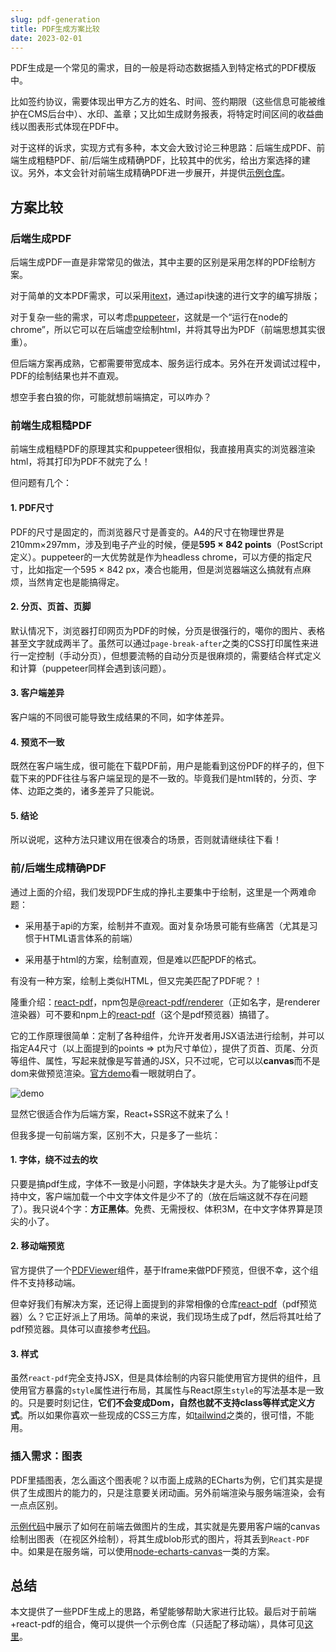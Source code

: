 ```yaml
---
slug: pdf-generation
title: PDF生成方案比较
date: 2023-02-01
---
```


PDF生成是一个常见的需求，目的一般是将动态数据插入到特定格式的PDF模版中。

比如签约协议，需要体现出甲方乙方的姓名、时间、签约期限（这些信息可能被维护在CMS后台中）、水印、盖章；又比如生成财务报表，将特定时间区间的收益曲线以图表形式体现在PDF中。

对于这样的诉求，实现方式有多种，本文会大致讨论三种思路：后端生成PDF、前端生成粗糙PDF、前/后端生成精确PDF，比较其中的优劣，给出方案选择的建议。另外，本文会针对前端生成精确PDF进一步展开，并提供[示例仓库](https://github.com/B-sirius/web-pdf)。

## 方案比较

### 后端生成PDF

后端生成PDF一直是非常常见的做法，其中主要的区别是采用怎样的PDF绘制方案。

对于简单的文本PDF需求，可以采用[itext](https://itextpdf.com/)，通过api快速的进行文字的编写排版；

对于复杂一些的需求，可以考虑[puppeteer](https://pptr.dev/)，这就是一个“运行在node的chrome”，所以它可以在后端虚空绘制html，并将其导出为PDF（前端思想其实很重）。

但后端方案再成熟，它都需要带宽成本、服务运行成本。另外在开发调试过程中，PDF的绘制结果也并不直观。

想空手套白狼的你，可能就想前端搞定，可以咋办？

### 前端生成粗糙PDF

前端生成粗糙PDF的原理其实和puppeteer很相似，我直接用真实的浏览器渲染html，将其打印为PDF不就完了么！

但问题有几个：

#### 1. PDF尺寸

PDF的尺寸是固定的，而浏览器尺寸是善变的。A4的尺寸在物理世界是210mm×297mm，涉及到电子产业的时候，便是**595 × 842 points**（PostScript定义）。puppeteer的一大优势就是作为headless chrome，可以方便的指定尺寸，比如指定一个595 × 842 px，凑合也能用，但是浏览器端这么搞就有点麻烦，当然肯定也是能搞得定。

#### 2. 分页、页首、页脚

默认情况下，浏览器打印网页为PDF的时候，分页是很强行的，噶你的图片、表格甚至文字就成两半了。虽然可以通过`page-break-after`之类的CSS打印属性来进行一定控制（手动分页），但想要流畅的自动分页是很麻烦的，需要结合样式定义和计算（puppeteer同样会遇到该问题）。

#### 3. 客户端差异

客户端的不同很可能导致生成结果的不同，如字体差异。

#### 4. 预览不一致

既然在客户端生成，很可能在下载PDF前，用户是能看到这份PDF的样子的，但下载下来的PDF往往与客户端呈现的是不一致的。毕竟我们是html转的，分页、字体、边距之类的，诸多差异了只能说。

#### 5. 结论

所以说呢，这种方法只建议用在很凑合的场景，否则就请继续往下看！

### 前/后端生成精确PDF

通过上面的介绍，我们发现PDF生成的挣扎主要集中于绘制，这里是一个两难命题：

- 采用基于api的方案，绘制并不直观。面对复杂场景可能有些痛苦（尤其是习惯于HTML语言体系的前端）

- 采用基于html的方案，绘制直观，但是难以匹配PDF的格式。

有没有一种方案，绘制上类似HTML，但又完美匹配了PDF呢？！

隆重介绍：[react-pdf](https://react-pdf.org/)，npm包是[@react-pdf/renderer](https://www.npmjs.com/package/@react-pdf/renderer)（正如名字，是renderer渲染器）可不要和npm上的[react-pdf](https://www.npmjs.com/package/react-pdf)（这个是pdf预览器）搞错了。

它的工作原理很简单：定制了各种组件，允许开发者用JSX语法进行绘制，并可以指定A4尺寸（以上面提到的points => pt为尺寸单位），提供了页首、页尾、分页等组件、属性，写起来就像是写普通的JSX，只不过呢，它可以以**canvas**而不是dom来做预览渲染。[官方demo](https://react-pdf.org/repl)看一眼就明白了。

![demo](https://s2.loli.net/2023/01/31/ILceZBFrHw9OsRg.png)

显然它很适合作为后端方案，React+SSR这不就来了么！

但我多提一句前端方案，区别不大，只是多了一些坑：

#### 1. 字体，绕不过去的坎

只要是搞pdf生成，字体不一致是小问题，字体缺失才是大头。为了能够让pdf支持中文，客户端加载一个中文字体文件是少不了的（放在后端这就不存在问题了）。我只说4个字：**方正黑体**。免费、无需授权、体积3M，在中文字体界算是顶尖的小了。

#### 2. 移动端预览

官方提供了一个[PDFViewer](https://react-pdf.org/components#pdfviewer)组件，基于Iframe来做PDF预览，但很不幸，这个组件不支持移动端。

但幸好我们有解决方案，还记得上面提到的非常相像的仓库[react-pdf](https://www.npmjs.com/package/react-pdf)（pdf预览器）么？它正好派上了用场。简单的来说，我们现场生成了pdf，然后将其吐给了pdf预览器。具体可以直接参考[代码](https://github.com/B-sirius/web-pdf/blob/12eedf4627e3a41212f6034c04f00e0cb8870a73/src/App.js#L2)。

#### 3. 样式

虽然`react-pdf`完全支持JSX，但是具体绘制的内容只能使用官方提供的组件，且使用官方暴露的`style`属性进行布局，其属性与React原生`style`的写法基本是一致的。只是要时刻记住，**它们不会变成Dom，自然也就不支持class等样式定义方式**。所以如果你喜欢一些现成的CSS三方库，如[tailwind](https://tailwindcss.com/)之类的，很可惜，不能用。

### 插入需求：图表

PDF里插图表，怎么画这个图表呢？以市面上成熟的ECharts为例，它们其实是提供了生成图片的能力的，只是注意要关闭动画。另外前端渲染与服务端渲染，会有一点点区别。

[示例代码](https://github.com/B-sirius/web-pdf/blob/main/src/utils/getChartsBlobImage.js)中展示了如何在前端去做图片的生成，其实就是先要用客户端的canvas绘制出图表（在视区外绘制），将其生成blob形式的图片，将其丢到`React-PDF`中。如果是在服务端，可以使用[node-echarts-canvas](https://www.npmjs.com/package/node-echarts-canvas)一类的方案。

## 总结

本文提供了一些PDF生成上的思路，希望能够帮助大家进行比较。最后对于前端+react-pdf的组合，俺可以提供一个示例仓库（只适配了移动端），具体可见[这里](https://github.com/B-sirius/web-pdf)。


